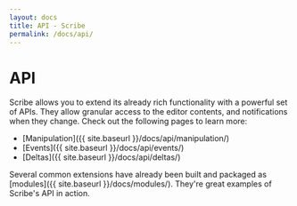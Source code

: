 ```yaml
---
layout: docs
title: API - Scribe
permalink: /docs/api/
---
```


# API

Scribe allows you to extend its already rich functionality with a powerful set of APIs. They allow granular access to the editor contents, and notifications when they change. Check out the following pages to learn more:

- [Manipulation]({{ site.baseurl }}/docs/api/manipulation/)
- [Events]({{ site.baseurl }}/docs/api/events/)
- [Deltas]({{ site.baseurl }}/docs/api/deltas/)

Several common extensions have already been built and packaged as [modules]({{ site.baseurl }}/docs/modules/). They're great examples of Scribe's API in action.
